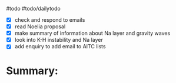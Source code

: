 #todo 
#todo/dailytodo
- [x] check and respond to emails
- [x] read Noelia proposal
- [x] make summary of information about Na layer and gravity waves
- [x] look into K-H instability and Na layer
- [x] add enquiry to add email to AITC lists

# Summary:
